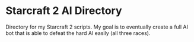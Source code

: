 # Starcraft 2 AI Directory
Directory for my Starcraft 2 scripts. My goal is to eventually create a full AI bot that is able to defeat the hard AI easily (all three races).
